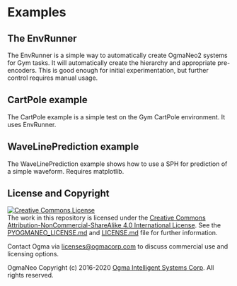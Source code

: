 <!---
  PyOgmaNeo
  Copyright(c) 2016-2020 Ogma Intelligent Systems Corp. All rights reserved.

  This copy of OgmaNeo is licensed to you under the terms described
  in the PYOGMANEO_LICENSE.md file included in this distribution.
--->

# Examples

## The EnvRunner

The EnvRunner is a simple way to automatically create OgmaNeo2 systems for Gym tasks. It will automatically create the hierarchy and appropriate pre-encoders. This is good enough for initial experimentation, but further control requires manual usage.

## CartPole example

The CartPole example is a simple test on the Gym CartPole environment. It uses EnvRunner.

## WaveLinePrediction example

The WaveLinePrediction example shows how to use a SPH for prediction of a simple waveform. Requires matplotlib.

## License and Copyright

<a rel="license" href="http://creativecommons.org/licenses/by-nc-sa/4.0/"><img alt="Creative Commons License" style="border-width:0" src="https://i.creativecommons.org/l/by-nc-sa/4.0/88x31.png" /></a><br />The work in this repository is licensed under the <a rel="license" href="http://creativecommons.org/licenses/by-nc-sa/4.0/">Creative Commons Attribution-NonCommercial-ShareAlike 4.0 International License</a>. See the  [PYOGMANEO_LICENSE.md](./PYOGMANEO_LICENSE.md) and [LICENSE.md](./LICENSE.md) file for further information.

Contact Ogma via licenses@ogmacorp.com to discuss commercial use and licensing options.

OgmaNeo Copyright (c) 2016-2020 [Ogma Intelligent Systems Corp](https://ogmacorp.com). All rights reserved.

